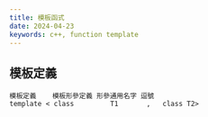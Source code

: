 ```yaml
---
title: 模板函式
date: 2024-04-23
keywords: c++, function template
---
```

## 模板定義  
```
模板定義    模板形參定義 形參通用名字 逗號 
template < class         T1       ,   class T2>
```